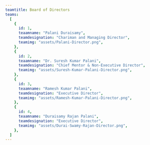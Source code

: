 ```yaml
---
teamtitle: Board of Directors
teams: 
  [
    {
      id: 1,
      teaamname: "Palani Duraisamy",
      teamdesignation: "Chariman and Managing Director",
      teamimg: "assets/Palani-Director.png",
    },
    {
      id: 2,
      teaamname: "Dr. Suresh Kumar Palani",
      teamdesignation: "Chief Mentor & Non-Executive Director",
      teamimg: "assets/Suresh-Kumar-Palani-Director.png",
    },
    {
      id: 3,
      teaamname: "Ramesh Kumar Palani",
      teamdesignation: "Executive Director",
      teamimg: "assets/Ramesh-Kumar-Palani-Director.png",
    },
    {
      id: 4,
      teaamname: "Duraisamy Rajan Palani",
      teamdesignation: "Executive Director",
      teamimg: "assets/Durai-Swamy-Rajan-Director.png",
    },
  ]
---
```

